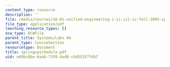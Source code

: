 ```yaml
---
content_type: resource
description: ''
file: /media/courses/16-01-unified-engineering-i-ii-iii-iv-fall-2005-spring-2006/e60bc6be6aa673f04ad0c4d55357fdb7_springspschedule.pdf
file_type: application/pdf
learning_resource_types: []
ocw_type: OCWFile
parent_title: Systems/Labs 04
parent_type: CourseSection
resourcetype: Document
title: springspschedule.pdf
uid: e60bc6be-6aa6-73f0-4ad0-c4d55357fdb7
---
```


